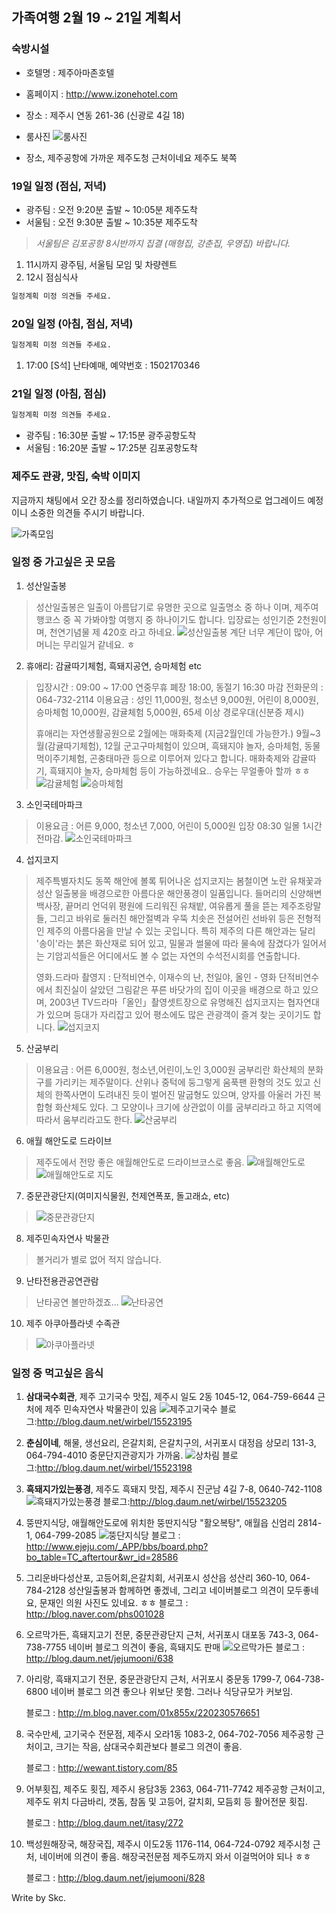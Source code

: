 ## 가족여행 2월 19 ~ 21일 계획서

### 숙방시설

* 호텔명 : 제주아마존호텔
* 홈페이지 : http://www.izonehotel.com
* 장소 : 제주시 연동 261-36 (신광로 4길 18)

* 룸사진
![룸사진](images/jeju02.png)

* 장소, 제주공항에 가까운 제주도청 근처이네요 제주도 북쪽

### 19일 일정 (점심, 저녁)

* 광주팀 : 오전 9:20분 출발 ~ 10:05분 제주도착
* 서울팀 : 오전 9:30분 출발 ~ 10:35분 제주도착

> *서울팀은 김포공항 8시반까지 집결 (매형집, 강춘집, 우영집) 바랍니다.*

1. 11시까지 광주팀, 서울팀 모임 및 차량렌트
2. 12시 점심식사

```cmd
일정계획 미정 의견들 주세요.
```

### 20일 일정 (아침, 점심, 저녁)

```cmd
일정계획 미정 의견들 주세요.
```

1. 17:00 [S석] 난타예매, 예약번호 : 1502170346

### 21일 일정 (아침, 점심)

```cmd
일정계획 미정 의견들 주세요.
```

* 광주팀 : 16:30분 출발 ~ 17:15분 광주공항도착
* 서울팀 : 16:20분 출발 ~ 17:25분 김포공항도착

### 제주도 관광, 맛집, 숙박 이미지

지금까지 채팅에서 오간 장소를 정리하였습니다. 내일까지 추가적으로 업그레이드 예정이니 소중한 의견들 주시기 바랍니다.

![가족모임](images/jeju100.png)


### 일정 중 가고싶은 곳 모음

1. 성산일출봉
> 성산일출봉은 일출이 아름답기로 유명한 곳으로 일출명소 중 하나 이며, 제주여행코스 중 꼭 가봐야할 여행지 중 하나이기도 합니다. 입장료는 성인기준 2천원이며, 천연기념물 제 420호 라고 하네요. 
> ![성산일출봉 계단](images/jeju12.png)
> 너무 계단이 많아, 어머니는 무리일거 같네요. ㅎ

2. 휴애리: 감귤따기체험, 흑돼지공연, 승마체험 etc
> 입장시간 : 09:00 ~ 17:00 연중무휴 폐장 18:00, 동절기 16:30 마감
> 전화문의 : 064-732-2114
> 이용요금 : 성인 11,000원, 청소년 9,000원, 어린이 8,000원, 승마체험 10,000원, 감귤체험 5,000원, 65세 이상 경로우대(신분증 제시)
> 
> 휴애리는 자연생활공원으로 2월에는 매화축제 (지금2월인데 가능한가.) 9월~3월(감귤따기체험), 12월 군고구마체험이 있으며, 흑돼지야 놀자, 승마체험, 동물먹이주기체험, 곤충태마관 등으로 이루어져 있다고 합니다. 매화축제와 감귤따기, 흑돼지야 놀자, 승마체험 등이 가능하겠네요.. 승우는 무얼좋아 할까 ㅎㅎ
> ![감귤체험](images/jeju13.png)
> ![승마체험](images/jeju23.png)

3. 소인국테마파크
> 이용요금 : 어른 9,000, 청소년 7,000, 어린이 5,000원
> 입장 08:30 일몰 1시간 전마감.
> ![소인국테마파크](images/jeju16.png)

4. 섭지코지
> 제주특별자치도 동쪽 해안에 볼록 튀어나온 섭지코지는 봄철이면 노란 유채꽃과 성산 일출봉을 배경으로한 아름다운 해안풍경이 일품입니다. 들머리의 신양해변백사장, 끝머리 언덕위 평원에 드리워진 유채밭, 여유롭게 풀을 뜯는 제주조랑말들, 그리고 바위로 둘러친 해안절벽과 우뚝 치솟은 전설어린 선바위 등은 전형적인 제주의 아름다움을 만날 수 있는 곳입니다. 특히 제주의 다른 해안과는 달리 '송이'라는 붉은 화산재로 되어 있고, 밀물과 썰물에 따라 물속에 잠겼다가 일어서는 기암괴석들은 어디에서도 볼 수 없는 자연의 수석전시회를 연출합니다.
>
> 영화.드라마 촬영지 : 단적비연수, 이재수의 난, 천일야, 올인 - 영화 단적비연수에서 최진실이 살았던 그림같은 푸른 바닷가의 집이 이곳을 배경으로 하고 있으며, 2003년 TV드라마「올인」촬영셋트장으로 유명해진 섭지코지는 협자연대가 있으며 등대가 자리잡고 있어 평소에도 많은 관광객이 즐겨 찾는 곳이기도 합니다.
> ![섭지코지](images/jeju17.png)

5. 산굼부리
> 이용요금 : 어른 6,000원, 청소년,어린이,노인 3,000원
> 굼부리란 화산체의 분화구를 가리키는 제주말이다. 산위나 중턱에 둥그렇게 움푹팬 환형의 것도 있고 신체의 한쪽사면이 도려내진 듯이 벌어진 말굽형도 있으며, 양자를 아울러 가진 복합형 화산체도 있다. 그 모양이나 크기에 상관없이 이를 굼부리라고 하고 지역에 따라서 움부리라고도 한다.
> ![산굼부리](images/jeju19.png)

6. 애월 해안도로 드라이브
> 제주도에서 전망 좋은 애월해안도로 드라이브코스로 좋음.
> ![애월해안도로](images/jeju20.png)
> ![애월해안도로 지도](images/jeju21.png)

7. 중문관광단지(여미지식물원, 천제연폭포, 돌고래쇼, etc)
> ![중문관광단지](images/jeju22.png)

8. 제주민속자연사 박물관
> 볼거리가 별로 없어 적지 않습니다.

9. 난타전용관공연관람
> 난타공연 볼만하겠죠...
> ![난타공연](images/jeju14.png)

10. 제주 아쿠아플라넷 수족관
> ![아쿠아플라넷](images/jeju15.png)

### 일정 중 먹고싶은 음식

1. **삼대국수회관**, 제주 고기국수 맛집,  제주시 일도 2동 1045-12, 064-759-6644
근처에 제주 민속자연사 박물관이 있음
![제주고기국수](images/jeju04.png)
블로그:http://blog.daum.net/wirbel/15523195

2. **춘심이네**, 해물, 생선요리, 은갈치회, 은갈치구의, 서귀포시 대정읍 상모리 131-3, 064-794-4010
중문단지관광지가 가까움.
![상차림](images/jeju06.png)
블로그:http://blog.daum.net/wirbel/15523198

3. **흑돼지가있는풍경**, 제주도 흑돼지 맛집, 제주시 진군남 4길 7-8, 0640-742-1108
![흑돼지가있는풍경](images/jeju10.png)
블로그:http://blog.daum.net/wirbel/15523205

4. 뚱딴지식당, 애월해안도로에 위치한 뚱딴지식당 "활오복탕", 애월읍 신엄리 2814-1, 064-799-2085
![뚱단지식당](images/jeju09.png)
블로그 : http://www.ejeju.com/_APP/bbs/board.php?bo_table=TC_aftertour&wr_id=28586

5. 그리운바다성산포, 고등어회,은갈치회, 서귀포시 성산읍 성산리 360-10, 064-784-2128
성산일출봉과 함께하면 좋겠네, 그리고 네이버블로그 의견이 모두좋네요, 문재인 의원 사진도 있네요. ㅎㅎ
블로그 : http://blog.naver.com/phs001028

6. 오르막가든, 흑돼지고기 전문, 중문관광단지 근처, 서귀포시 대포동 743-3, 064-738-7755
네이버 블로그 의견이 좋음, 흑돼지도 판매
![오르막가든](images/jeju11.png)
블로그 : http://blog.daum.net/jejumooni/638

7. 아리랑, 흑돼지고기 전문, 중문관광단지 근처, 서귀포시 중문동 1799-7, 064-738-6800
네이버 블로그 의견 좋으나 위보단 못함. 그러나 식당규모가 커보임.

	블로그 : http://m.blog.naver.com/01x855x/220230576651

8. 국수만세, 고기국수 전문점, 제주시 오라1동 1083-2, 064-702-7056
제주공항 근처이고, 크기는 작음, 삼대국수회관보다 블로그 의견이 좋음.

	블로그 : http://wewant.tistory.com/85

9. 어부횟집, 제주도 횟집, 제주시 용담3동 2363, 064-711-7742
제주공항 근처이고, 제주도 위치 다금바리, 갯돔, 참돔 및 고등어, 갈치회, 모듬회 등 활어전문 횟집.

	블로그 : http://blog.daum.net/itasy/272

10. 백성원해장국, 해장국집, 제주시 이도2동 1176-114, 064-724-0792
제주시청 근처, 네이버에 의견이 좋음. 해장국전문점 제주도까지 와서 이걸먹어야 되나 ㅎㅎ

	블로그 : http://blog.daum.net/jejumooni/828


Write by Skc.